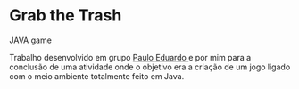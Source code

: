 # Grab the Trash
 <p>JAVA game</p>
 <p>Trabalho desenvolvido em grupo <a href="https://github.com/PauloEduDomingues">Paulo Eduardo </a> e por mim para a conclusão de uma atividade onde o objetivo era a criação de um jogo ligado com o meio ambiente totalmente feito em Java.</p>
